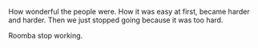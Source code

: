 How wonderful the people were. How it was easy at first, became harder and harder. Then we just stopped going because it was too hard.

Roomba stop working. 